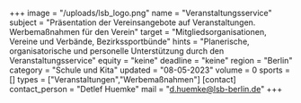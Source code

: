 +++
image = "/uploads/lsb_logo.png"
name = "Veranstaltungsservice"
subject = "Präsentation der Vereinsangebote auf Veranstaltungen. Werbemaßnahmen für den Verein"
target = "Mitgliedsorganisationen, Vereine und Verbände, Bezirkssportbünde"
hints = "Planerische, organisatorische und personelle Unterstützung durch den Veranstaltungsservice"
equity = "keine"
deadline = "keine"
region = "Berlin"
category = "Schule und Kita"
updated = "08-05-2023"
volume = 0
sports = []
types = ["Veranstaltungen","Werbemaßnahmen"]
[contact]
contact_person = "Detlef Huemke"
mail = "d.huemke@lsb-berlin.de"
+++